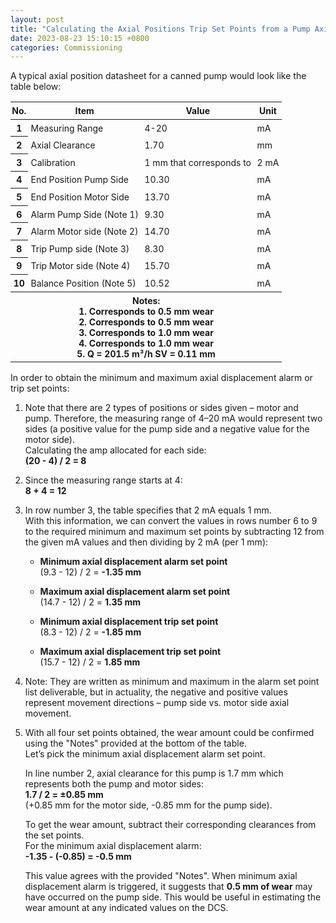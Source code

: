 ```yaml
---
layout: post
title: "Calculating the Axial Positions Trip Set Points from a Pump Axial Positions Datasheet"
date: 2023-08-23 15:10:15 +0800
categories: Commissioning
---
```


A typical axial position datasheet for a canned pump would look like the table below:

<style>
  .table td, .table th {
    padding: 0.3rem;
    font-size: 14px;
  }

  .table th.text-center {
    text-align: center;
  }

  .table th#number-column {
    padding-left: 0;
    padding-right: 0;
  }
</style>

<div class="container mt-5">
  <table class="table">
    <thead>
      <tr>
        <th scope="col" id="number-column" class="text-center">No.</th>
        <th scope="col">Item</th>
        <th scope="col">Value</th>
        <th scope="col">Unit</th>
      </tr>
    </thead>
    <tbody>
      <tr><th scope="row" class="text-center">1</th><td>Measuring Range</td><td>4-20</td><td>mA</td></tr>
      <tr><th scope="row" class="text-center">2</th><td>Axial Clearance</td><td>1.70</td><td>mm</td></tr>
      <tr><th scope="row" class="text-center">3</th><td>Calibration</td><td>1 mm that corresponds to</td><td>2 mA</td></tr>
      <tr><th scope="row" class="text-center">4</th><td>End Position Pump Side</td><td>10.30</td><td>mA</td></tr>
      <tr><th scope="row" class="text-center">5</th><td>End Position Motor Side</td><td>13.70</td><td>mA</td></tr>
      <tr><th scope="row" class="text-center">6</th><td>Alarm Pump Side (Note 1)</td><td>9.30</td><td>mA</td></tr>
      <tr><th scope="row" class="text-center">7</th><td>Alarm Motor side (Note 2)</td><td>14.70</td><td>mA</td></tr>
      <tr><th scope="row" class="text-center">8</th><td>Trip Pump side (Note 3)</td><td>8.30</td><td>mA</td></tr>
      <tr><th scope="row" class="text-center">9</th><td>Trip Motor side (Note 4)</td><td>15.70</td><td>mA</td></tr>
      <tr><th scope="row" class="text-center">10</th><td>Balance Position (Note 5)</td><td>10.52</td><td>mA</td></tr>
      <tr>
        <th colspan="4">
          Notes:<br>
          1. Corresponds to 0.5 mm wear<br>
          2. Corresponds to 0.5 mm wear<br>
          3. Corresponds to 1.0 mm wear<br>
          4. Corresponds to 1.0 mm wear<br>
          5. Q = 201.5 m³/h SV = 0.11 mm
        </th>
      </tr>
    </tbody>
  </table>
</div>

In order to obtain the minimum and maximum axial displacement alarm or trip set points:

1. Note that there are 2 types of positions or sides given – motor and pump. Therefore, the measuring range of 4–20 mA would represent two sides (a positive value for the pump side and a negative value for the motor side).  
   Calculating the amp allocated for each side:  
   **(20 - 4) / 2 = 8**

2. Since the measuring range starts at 4:  
   **8 + 4 = 12**

3. In row number 3, the table specifies that 2 mA equals 1 mm.  
   With this information, we can convert the values in rows number 6 to 9 to the required minimum and maximum set points by subtracting 12 from the given mA values and then dividing by 2 mA (per 1 mm):

   - **Minimum axial displacement alarm set point**  
     (9.3 - 12) / 2 = **-1.35 mm**

   - **Maximum axial displacement alarm set point**  
     (14.7 - 12) / 2 = **1.35 mm**

   - **Minimum axial displacement trip set point**  
     (8.3 - 12) / 2 = **-1.85 mm**

   - **Maximum axial displacement trip set point**  
     (15.7 - 12) / 2 = **1.85 mm**

4. Note: They are written as minimum and maximum in the alarm set point list deliverable, but in actuality, the negative and positive values represent movement directions – pump side vs. motor side axial movement.

5. With all four set points obtained, the wear amount could be confirmed using the "Notes" provided at the bottom of the table.  
   Let’s pick the minimum axial displacement alarm set point.  

   In line number 2, axial clearance for this pump is 1.7 mm which represents both the pump and motor sides:  
   **1.7 / 2 = ±0.85 mm**  
   (+0.85 mm for the motor side, -0.85 mm for the pump side).  

   To get the wear amount, subtract their corresponding clearances from the set points.  
   For the minimum axial displacement alarm:  
   **-1.35 - (-0.85) = -0.5 mm**

   This value agrees with the provided "Notes". When minimum axial displacement alarm is triggered, it suggests that **0.5 mm of wear** may have occurred on the pump side. This would be useful in estimating the wear amount at any indicated values on the DCS.
